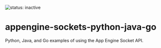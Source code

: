 ![status: inactive](https://img.shields.io/badge/status-inactive-red.svg)

appengine-sockets-python-java-go
========================

Python, Java, and Go examples of using the App Engine Socket API.
